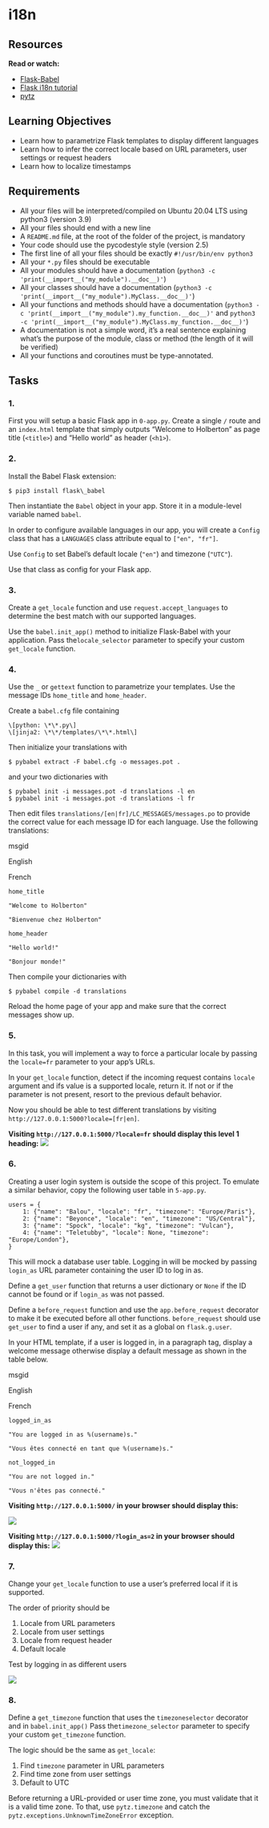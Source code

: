 # i18n

## Resources

****Read or watch:****

*   [Flask-Babel](/rltoken/O7S-gr-vGk6dOtLsp596dw "Flask-Babel")
*   [Flask i18n tutorial](/rltoken/5ZXAPeW50RkAGQAEjkToug "Flask i18n tutorial")
*   [pytz](/rltoken/EXJ3MBPdO7hOULxpS9a2jw "pytz")

## Learning Objectives

*   Learn how to parametrize Flask templates to display different languages
*   Learn how to infer the correct locale based on URL parameters, user settings or request headers
*   Learn how to localize timestamps

## Requirements

*   All your files will be interpreted/compiled on Ubuntu 20.04 LTS using python3 (version 3.9)
*   All your files should end with a new line
*   A `README.md` file, at the root of the folder of the project, is mandatory
*   Your code should use the pycodestyle style (version 2.5)
*   The first line of all your files should be exactly `#!/usr/bin/env python3`
*   All your `*.py` files should be executable
*   All your modules should have a documentation (`python3 -c 'print(__import__("my_module").__doc__)'`)
*   All your classes should have a documentation (`python3 -c 'print(__import__("my_module").MyClass.__doc__)'`)
*   All your functions and methods should have a documentation (`python3 -c 'print(__import__("my_module").my_function.__doc__)'` and `python3 -c 'print(__import__("my_module").MyClass.my_function.__doc__)'`)
*   A documentation is not a simple word, it’s a real sentence explaining what’s the purpose of the module, class or method (the length of it will be verified)
*   All your functions and coroutines must be type-annotated.

## Tasks

### 1.

First you will setup a basic Flask app in `0-app.py`. Create a single `/` route and an `index.html` template that simply outputs “Welcome to Holberton” as page title (`<title>`) and “Hello world” as header (`<h1>`).

  

### 2.

Install the Babel Flask extension:
```
$ pip3 install flask\_babel
```
Then instantiate the `Babel` object in your app. Store it in a module-level variable named `babel`.

In order to configure available languages in our app, you will create a `Config` class that has a `LANGUAGES` class attribute equal to `["en", "fr"]`.

Use `Config` to set Babel’s default locale (`"en"`) and timezone (`"UTC"`).

Use that class as config for your Flask app.

  

### 3.

Create a `get_locale` function and use `request.accept_languages` to determine the best match with our supported languages.

Use the `babel.init_app()` method to initialize Flask-Babel with your application. Pass the`locale_selector` parameter to specify your custom `get_locale` function.

  

### 4.

Use the `_` or `gettext` function to parametrize your templates. Use the message IDs `home_title` and `home_header`.

Create a `babel.cfg` file containing
```
\[python: \*\*.py\]
\[jinja2: \*\*/templates/\*\*.html\]
```
Then initialize your translations with
```
$ pybabel extract -F babel.cfg -o messages.pot .
```
and your two dictionaries with
```
$ pybabel init -i messages.pot -d translations -l en
$ pybabel init -i messages.pot -d translations -l fr
```
Then edit files `translations/[en|fr]/LC_MESSAGES/messages.po` to provide the correct value for each message ID for each language. Use the following translations:

msgid

English

French

`home_title`

`"Welcome to Holberton"`

`"Bienvenue chez Holberton"`

`home_header`

`"Hello world!"`

`"Bonjour monde!"`

Then compile your dictionaries with
```
$ pybabel compile -d translations
```
Reload the home page of your app and make sure that the correct messages show up.

  

### 5.

In this task, you will implement a way to force a particular locale by passing the `locale=fr` parameter to your app’s URLs.

In your `get_locale` function, detect if the incoming request contains `locale` argument and ifs value is a supported locale, return it. If not or if the parameter is not present, resort to the previous default behavior.

Now you should be able to test different translations by visiting `http://127.0.0.1:5000?locale=[fr|en]`.

**Visiting `http://127.0.0.1:5000/?locale=fr` should display this level 1 heading:** ![](https://s3.eu-west-3.amazonaws.com/hbtn.intranet/uploads/medias/2020/3/f958f4a1529b535027ce.png?X-Amz-Algorithm=AWS4-HMAC-SHA256&X-Amz-Credential=AKIA4MYA5JM5DUTZGMZG%2F20250725%2Feu-west-3%2Fs3%2Faws4_request&X-Amz-Date=20250725T113539Z&X-Amz-Expires=86400&X-Amz-SignedHeaders=host&X-Amz-Signature=29809d6e1f7262bb97031a9d95c4fa1ae6eb97a5ed4fa9a1f3ee256a287ec1fb)

  

### 6.

Creating a user login system is outside the scope of this project. To emulate a similar behavior, copy the following user table in `5-app.py`.
```
users = {
    1: {"name": "Balou", "locale": "fr", "timezone": "Europe/Paris"},
    2: {"name": "Beyonce", "locale": "en", "timezone": "US/Central"},
    3: {"name": "Spock", "locale": "kg", "timezone": "Vulcan"},
    4: {"name": "Teletubby", "locale": None, "timezone": "Europe/London"},
}
```
This will mock a database user table. Logging in will be mocked by passing `login_as` URL parameter containing the user ID to log in as.

Define a `get_user` function that returns a user dictionary or `None` if the ID cannot be found or if `login_as` was not passed.

Define a `before_request` function and use the `app.before_request` decorator to make it be executed before all other functions. `before_request` should use `get_user` to find a user if any, and set it as a global on `flask.g.user`.

In your HTML template, if a user is logged in, in a paragraph tag, display a welcome message otherwise display a default message as shown in the table below.

msgid

English

French

`logged_in_as`

`"You are logged in as %(username)s."`

`"Vous êtes connecté en tant que %(username)s."`

`not_logged_in`

`"You are not logged in."`

`"Vous n'êtes pas connecté."`

**Visiting `http://127.0.0.1:5000/` in your browser should display this:**

![](https://s3.eu-west-3.amazonaws.com/hbtn.intranet/uploads/medias/2020/3/2c5b2c8190f88c6b4668.png?X-Amz-Algorithm=AWS4-HMAC-SHA256&X-Amz-Credential=AKIA4MYA5JM5DUTZGMZG%2F20250725%2Feu-west-3%2Fs3%2Faws4_request&X-Amz-Date=20250725T113539Z&X-Amz-Expires=86400&X-Amz-SignedHeaders=host&X-Amz-Signature=83675574cd18e82ca33a935aba13fe2c67ee637b29846573275e3a927fc1dc74)

**Visiting `http://127.0.0.1:5000/?login_as=2` in your browser should display this:** ![](https://s3.eu-west-3.amazonaws.com/hbtn.intranet/uploads/medias/2020/3/277f24308c856a09908c.png?X-Amz-Algorithm=AWS4-HMAC-SHA256&X-Amz-Credential=AKIA4MYA5JM5DUTZGMZG%2F20250725%2Feu-west-3%2Fs3%2Faws4_request&X-Amz-Date=20250725T113539Z&X-Amz-Expires=86400&X-Amz-SignedHeaders=host&X-Amz-Signature=ff7ae8489d3f953d411867b8c66a08f1f001f4d1bf6fe64f8092953bac2ac846)

  

### 7.

Change your `get_locale` function to use a user’s preferred local if it is supported.

The order of priority should be

1.  Locale from URL parameters
2.  Locale from user settings
3.  Locale from request header
4.  Default locale

Test by logging in as different users

![](https://s3.eu-west-3.amazonaws.com/hbtn.intranet/uploads/medias/2020/3/9941b480b0b9d87dc5de.png?X-Amz-Algorithm=AWS4-HMAC-SHA256&X-Amz-Credential=AKIA4MYA5JM5DUTZGMZG%2F20250725%2Feu-west-3%2Fs3%2Faws4_request&X-Amz-Date=20250725T113539Z&X-Amz-Expires=86400&X-Amz-SignedHeaders=host&X-Amz-Signature=5522ca743ab454369d51d4f01819e8beb484b93212d66f3ba6d077dfa8c0a475)

  

### 8.

Define a `get_timezone` function that uses the `timezoneselector` decorator and in `babel.init_app()` Pass the`timezone_selector` parameter to specify your custom `get_timezone` function.

The logic should be the same as `get_locale`:

1.  Find `timezone` parameter in URL parameters
2.  Find time zone from user settings
3.  Default to UTC

Before returning a URL-provided or user time zone, you must validate that it is a valid time zone. To that, use `pytz.timezone` and catch the `pytz.exceptions.UnknownTimeZoneError` exception.